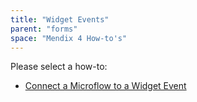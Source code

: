 ```yaml
---
title: "Widget Events"
parent: "forms"
space: "Mendix 4 How-to's"
---
```

Please select a how-to:

*   [Connect a Microflow to a Widget Event](connect-a-microflow-to-a-widget-event)
